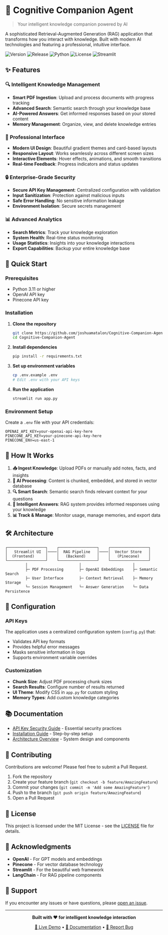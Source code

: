 # 🧠 Cognitive Companion Agent

> Your intelligent knowledge companion powered by AI

A sophisticated Retrieval-Augmented Generation (RAG) application that transforms how you interact with knowledge. Built with modern AI technologies and featuring a professional, intuitive interface.

![Version](https://img.shields.io/badge/version-1.1-blue.svg)
![Release](https://img.shields.io/badge/release-ready-brightgreen.svg)
![Python](https://img.shields.io/badge/python-3.11+-brightgreen.svg)
![License](https://img.shields.io/badge/license-MIT-green.svg)
![Streamlit](https://img.shields.io/badge/framework-streamlit-red.svg)

## ✨ Features

### 🔍 **Intelligent Knowledge Management**
- **Smart PDF Ingestion**: Upload and process documents with progress tracking
- **Advanced Search**: Semantic search through your knowledge base
- **AI-Powered Answers**: Get informed responses based on your stored content
- **Memory Management**: Organize, view, and delete knowledge entries

### 🎨 **Professional Interface**
- **Modern UI Design**: Beautiful gradient themes and card-based layouts
- **Responsive Layout**: Works seamlessly across different screen sizes  
- **Interactive Elements**: Hover effects, animations, and smooth transitions
- **Real-time Feedback**: Progress indicators and status updates

### 🔒 **Enterprise-Grade Security**
- **Secure API Key Management**: Centralized configuration with validation
- **Input Sanitization**: Protection against malicious inputs
- **Safe Error Handling**: No sensitive information leakage
- **Environment Isolation**: Secure secrets management

### 📊 **Advanced Analytics**
- **Search Metrics**: Track your knowledge exploration
- **System Health**: Real-time status monitoring
- **Usage Statistics**: Insights into your knowledge interactions
- **Export Capabilities**: Backup your entire knowledge base

## 🚀 Quick Start

### Prerequisites
- Python 3.11 or higher
- OpenAI API key
- Pinecone API key

### Installation

1. **Clone the repository**
   ```bash
   git clone https://github.com/joshuamatalon/Cognitive-Companion-Agent.git
   cd Cognitive-Companion-Agent
   ```

2. **Install dependencies**
   ```bash
   pip install -r requirements.txt
   ```

3. **Set up environment variables**
   ```bash
   cp .env.example .env
   # Edit .env with your API keys
   ```

4. **Run the application**
   ```bash
   streamlit run app.py
   ```

### Environment Setup

Create a `.env` file with your API credentials:

```env
OPENAI_API_KEY=your-openai-api-key-here
PINECONE_API_KEY=your-pinecone-api-key-here
PINECONE_ENV=us-east-1
```

## 🎯 How It Works

1. **📥 Ingest Knowledge**: Upload PDFs or manually add notes, facts, and insights
2. **🧠 AI Processing**: Content is chunked, embedded, and stored in vector database
3. **🔍 Smart Search**: Semantic search finds relevant context for your questions
4. **💬 Intelligent Answers**: RAG system provides informed responses using your knowledge
5. **📊 Track & Manage**: Monitor usage, manage memories, and export data

## 🛠 Architecture

```
┌─────────────────┐    ┌─────────────────┐    ┌─────────────────┐
│   Streamlit UI  │────│  RAG Pipeline   │────│  Vector Store   │
│  (Frontend)     │    │   (Backend)     │    │   (Pinecone)    │
└─────────────────┘    └─────────────────┘    └─────────────────┘
         │                       │                       │
         ├─ PDF Processing       ├─ OpenAI Embeddings    ├─ Semantic Search
         ├─ User Interface       ├─ Context Retrieval    ├─ Memory Storage
         └─ Session Management   └─ Answer Generation    └─ Data Persistence
```

## 🔧 Configuration

### API Keys
The application uses a centralized configuration system (`config.py`) that:
- Validates API key formats
- Provides helpful error messages
- Masks sensitive information in logs
- Supports environment variable overrides

### Customization
- **Chunk Size**: Adjust PDF processing chunk sizes
- **Search Results**: Configure number of results returned
- **UI Theme**: Modify CSS in `app.py` for custom styling
- **Memory Types**: Add custom knowledge categories

## 📚 Documentation

- [API Key Security Guide](API_KEY_SECURITY.md) - Essential security practices
- [Installation Guide](#installation) - Step-by-step setup
- [Architecture Overview](#architecture) - System design and components

## 🤝 Contributing

Contributions are welcome! Please feel free to submit a Pull Request.

1. Fork the repository
2. Create your feature branch (`git checkout -b feature/AmazingFeature`)
3. Commit your changes (`git commit -m 'Add some AmazingFeature'`)
4. Push to the branch (`git push origin feature/AmazingFeature`)
5. Open a Pull Request

## 📝 License

This project is licensed under the MIT License - see the [LICENSE](LICENSE) file for details.

## 🙏 Acknowledgments

- **OpenAI** - For GPT models and embeddings
- **Pinecone** - For vector database technology  
- **Streamlit** - For the beautiful web framework
- **LangChain** - For RAG pipeline components

## 📧 Support

If you encounter any issues or have questions, please [open an issue](https://github.com/joshuamatalon/Cognitive-Companion-Agent/issues).

---

<div align="center">

**Built with ❤️ for intelligent knowledge interaction**

[🚀 Live Demo](#) • [📖 Documentation](#) • [🐛 Report Bug](https://github.com/joshuamatalon/Cognitive-Companion-Agent/issues)

</div>